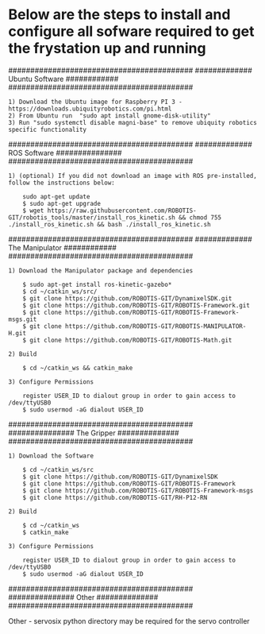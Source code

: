 # Below are the steps to install and configure all sofware required to get the frystation up and running

##########################################
############# Ubuntu Software ############
##########################################

    1) Download the Ubuntu image for Raspberry PI 3 -https://downloads.ubiquityrobotics.com/pi.html
    2) From Ubuntu run  "sudo apt install gnome-disk-utility"
    3) Run "sudo systemctl disable magni-base" to remove ubiquity robotics specific functionality

##########################################
############# ROS Software ###############
##########################################

    1) (optional) If you did not download an image with ROS pre-installed, follow the instructions below:
    
        sudo apt-get update
        $ sudo apt-get upgrade
        $ wget https://raw.githubusercontent.com/ROBOTIS-GIT/robotis_tools/master/install_ros_kinetic.sh && chmod 755 ./install_ros_kinetic.sh && bash ./install_ros_kinetic.sh

##########################################
############# The Manipulator ############
##########################################

    1) Download the Manipulator package and dependencies

        $ sudo apt-get install ros-kinetic-gazebo*
        $ cd ~/catkin_ws/src/
        $ git clone https://github.com/ROBOTIS-GIT/DynamixelSDK.git
        $ git clone https://github.com/ROBOTIS-GIT/ROBOTIS-Framework.git
        $ git clone https://github.com/ROBOTIS-GIT/ROBOTIS-Framework-msgs.git
        $ git clone https://github.com/ROBOTIS-GIT/ROBOTIS-MANIPULATOR-H.git
        $ git clone https://github.com/ROBOTIS-GIT/ROBOTIS-Math.git

    2) Build

        $ cd ~/catkin_ws && catkin_make

    3) Configure Permissions

        register USER_ID to dialout group in order to gain access to /dev/ttyUSB0
        $ sudo usermod -aG dialout USER_ID

##########################################
############### The Gripper ##############
##########################################

    1) Download the Software

        $ cd ~/catkin_ws/src
        $ git clone https://github.com/ROBOTIS-GIT/DynamixelSDK
        $ git clone https://github.com/ROBOTIS-GIT/ROBOTIS-Framework
        $ git clone https://github.com/ROBOTIS-GIT/ROBOTIS-Framework-msgs
        $ git clone https://github.com/ROBOTIS-GIT/RH-P12-RN

    2) Build

        $ cd ~/catkin_ws
        $ catkin_make

    3) Configure Permissions

        register USER_ID to dialout group in order to gain access to /dev/ttyUSB0
        $ sudo usermod -aG dialout USER_ID

##########################################
############### Other ##############
##########################################

Other - servosix python directory may be required for the servo controller
